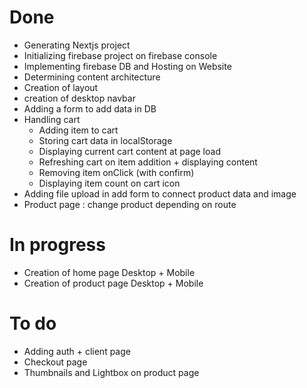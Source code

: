 # Done
- Generating Nextjs project
- Initializing firebase project on firebase console
- Implementing firebase DB and Hosting on Website
- Determining content architecture
- Creation of layout
- creation of desktop navbar
- Adding a form to add data in DB
- Handling cart
    - Adding item to cart
    - Storing cart data in localStorage
    - Displaying current cart content at page load
    - Refreshing cart on item addition + displaying content
    - Removing item onClick (with confirm)
    - Displaying item count on cart icon
- Adding file upload in add form to connect product data and image
- Product page : change product depending on route

# In progress
- Creation of home page Desktop + Mobile
- Creation of product page Desktop + Mobile
    

# To do

- Adding auth + client page
- Checkout page
- Thumbnails and Lightbox on product page